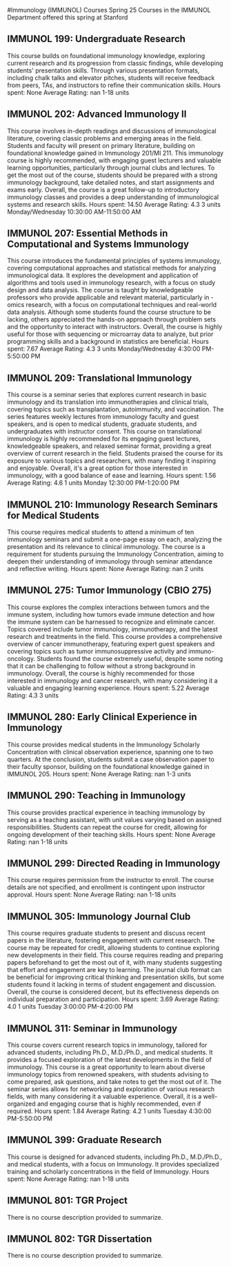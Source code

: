 #Immunology (IMMUNOL) Courses Spring 25
Courses in the IMMUNOL Department offered this spring at Stanford
## IMMUNOL 199: Undergraduate Research
This course builds on foundational immunology knowledge, exploring current research and its progression from classic findings, while developing students' presentation skills. Through various presentation formats, including chalk talks and elevator pitches, students will receive feedback from peers, TAs, and instructors to refine their communication skills.
Hours spent: None
Average Rating: nan
1-18 units
## IMMUNOL 202: Advanced Immunology II
This course involves in-depth readings and discussions of immunological literature, covering classic problems and emerging areas in the field. Students and faculty will present on primary literature, building on foundational knowledge gained in Immunology 201/MI 211.
This immunology course is highly recommended, with engaging guest lecturers and valuable learning opportunities, particularly through journal clubs and lectures. To get the most out of the course, students should be prepared with a strong immunology background, take detailed notes, and start assignments and exams early. Overall, the course is a great follow-up to introductory immunology classes and provides a deep understanding of immunological systems and research skills.
Hours spent: 14.50
Average Rating: 4.3
3 units
Monday/Wednesday 10:30:00 AM-11:50:00 AM
## IMMUNOL 207: Essential Methods in Computational and Systems Immunology
This course introduces the fundamental principles of systems immunology, covering computational approaches and statistical methods for analyzing immunological data. It explores the development and application of algorithms and tools used in immunology research, with a focus on study design and data analysis.
The course is taught by knowledgeable professors who provide applicable and relevant material, particularly in -omics research, with a focus on computational techniques and real-world data analysis. Although some students found the course structure to be lacking, others appreciated the hands-on approach through problem sets and the opportunity to interact with instructors. Overall, the course is highly useful for those with sequencing or microarray data to analyze, but prior programming skills and a background in statistics are beneficial.
Hours spent: 7.67
Average Rating: 4.3
3 units
Monday/Wednesday 4:30:00 PM-5:50:00 PM
## IMMUNOL 209: Translational Immunology
This course is a seminar series that explores current research in basic immunology and its translation into immunotherapies and clinical trials, covering topics such as transplantation, autoimmunity, and vaccination. The series features weekly lectures from immunology faculty and guest speakers, and is open to medical students, graduate students, and undergraduates with instructor consent.
This course on translational immunology is highly recommended for its engaging guest lectures, knowledgeable speakers, and relaxed seminar format, providing a great overview of current research in the field. Students praised the course for its exposure to various topics and researchers, with many finding it inspiring and enjoyable. Overall, it's a great option for those interested in immunology, with a good balance of ease and learning.
Hours spent: 1.56
Average Rating: 4.6
1 units
Monday 12:30:00 PM-1:20:00 PM
## IMMUNOL 210: Immunology Research Seminars for Medical Students
This course requires medical students to attend a minimum of ten immunology seminars and submit a one-page essay on each, analyzing the presentation and its relevance to clinical immunology. The course is a requirement for students pursuing the Immunology Concentration, aiming to deepen their understanding of immunology through seminar attendance and reflective writing.
Hours spent: None
Average Rating: nan
2 units
## IMMUNOL 275: Tumor Immunology (CBIO 275)
This course explores the complex interactions between tumors and the immune system, including how tumors evade immune detection and how the immune system can be harnessed to recognize and eliminate cancer. Topics covered include tumor immunology, immunotherapy, and the latest research and treatments in the field.
This course provides a comprehensive overview of cancer immunotherapy, featuring expert guest speakers and covering topics such as tumor immunosuppressive activity and immuno-oncology. Students found the course extremely useful, despite some noting that it can be challenging to follow without a strong background in immunology. Overall, the course is highly recommended for those interested in immunology and cancer research, with many considering it a valuable and engaging learning experience.
Hours spent: 5.22
Average Rating: 4.3
3 units
## IMMUNOL 280: Early Clinical Experience in Immunology
This course provides medical students in the Immunology Scholarly Concentration with clinical observation experience, spanning one to two quarters. At the conclusion, students submit a case observation paper to their faculty sponsor, building on the foundational knowledge gained in IMMUNOL 205.
Hours spent: None
Average Rating: nan
1-3 units
## IMMUNOL 290: Teaching in Immunology
This course provides practical experience in teaching immunology by serving as a teaching assistant, with unit values varying based on assigned responsibilities. Students can repeat the course for credit, allowing for ongoing development of their teaching skills.
Hours spent: None
Average Rating: nan
1-18 units
## IMMUNOL 299: Directed Reading in Immunology
This course requires permission from the instructor to enroll. The course details are not specified, and enrollment is contingent upon instructor approval.
Hours spent: None
Average Rating: nan
1-18 units
## IMMUNOL 305: Immunology Journal Club
This course requires graduate students to present and discuss recent papers in the literature, fostering engagement with current research. The course may be repeated for credit, allowing students to continue exploring new developments in their field.
This course requires reading and preparing papers beforehand to get the most out of it, with many students suggesting that effort and engagement are key to learning. The journal club format can be beneficial for improving critical thinking and presentation skills, but some students found it lacking in terms of student engagement and discussion. Overall, the course is considered decent, but its effectiveness depends on individual preparation and participation.
Hours spent: 3.69
Average Rating: 4.0
1 units
Tuesday 3:00:00 PM-4:20:00 PM
## IMMUNOL 311: Seminar in Immunology
This course covers current research topics in immunology, tailored for advanced students, including Ph.D., M.D./Ph.D., and medical students. It provides a focused exploration of the latest developments in the field of immunology.
This course is a great opportunity to learn about diverse immunology topics from renowned speakers, with students advising to come prepared, ask questions, and take notes to get the most out of it. The seminar series allows for networking and exploration of various research fields, with many considering it a valuable experience. Overall, it is a well-organized and engaging course that is highly recommended, even if required.
Hours spent: 1.84
Average Rating: 4.2
1 units
Tuesday 4:30:00 PM-5:50:00 PM
## IMMUNOL 399: Graduate Research
This course is designed for advanced students, including Ph.D., M.D./Ph.D., and medical students, with a focus on Immunology. It provides specialized training and scholarly concentrations in the field of Immunology.
Hours spent: None
Average Rating: nan
1-18 units
## IMMUNOL 801: TGR Project
There is no course description provided to summarize.
## IMMUNOL 802: TGR Dissertation
There is no course description provided to summarize.